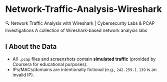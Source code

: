 # Network-Traffic-Analysis-Wireshark
🔍 Network Traffic Analysis with Wireshark | Cybersecurity Labs &amp; PCAP Investigations  A collection of Wireshark-based network analysis labs


## ℹ️ About the Data
- All `.pcap` files and screenshots contain **simulated traffic** (provided by Coursera for educational purposes).
- IPs/MACs/domains are intentionally fictional (e.g., `242.259.1.139` is an invalid IP).
